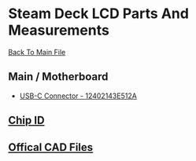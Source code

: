 # Steam Deck LCD Parts And Measurements
[Back To Main File](../README.md)

## Main / Motherboard
- [USB-C Connector - 12402143E512A](https://www.amphenol-cs.com/product/12402143e512a.html)

## [Chip ID](https://www.ifixit.com/Guide/Steam+Deck+Chip+ID/147811)

## [Offical CAD Files](https://gitlab.steamos.cloud/SteamDeck/hardware)